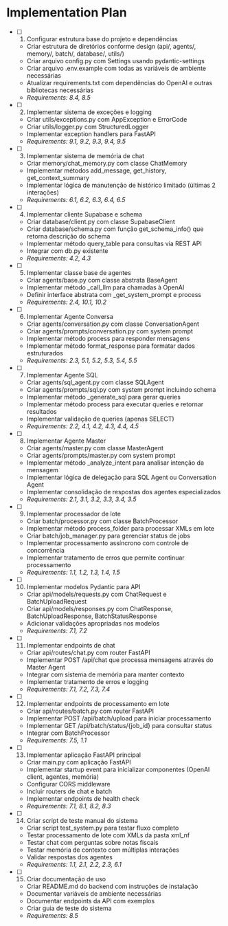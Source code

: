 # Implementation Plan

- [ ] 1. Configurar estrutura base do projeto e dependências
  - Criar estrutura de diretórios conforme design (api/, agents/, memory/, batch/, database/, utils/)
  - Criar arquivo config.py com Settings usando pydantic-settings
  - Criar arquivo .env.example com todas as variáveis de ambiente necessárias
  - Atualizar requirements.txt com dependências do OpenAI e outras bibliotecas necessárias
  - _Requirements: 8.4, 8.5_

- [ ] 2. Implementar sistema de exceções e logging
  - Criar utils/exceptions.py com AppException e ErrorCode
  - Criar utils/logger.py com StructuredLogger
  - Implementar exception handlers para FastAPI
  - _Requirements: 9.1, 9.2, 9.3, 9.4, 9.5_

- [ ] 3. Implementar sistema de memória de chat
  - Criar memory/chat_memory.py com classe ChatMemory
  - Implementar métodos add_message, get_history, get_context_summary
  - Implementar lógica de manutenção de histórico limitado (últimas 2 interações)
  - _Requirements: 6.1, 6.2, 6.3, 6.4, 6.5_

- [ ] 4. Implementar cliente Supabase e schema
  - Criar database/client.py com classe SupabaseClient
  - Criar database/schema.py com função get_schema_info() que retorna descrição do schema
  - Implementar método query_table para consultas via REST API
  - Integrar com db.py existente
  - _Requirements: 4.2, 4.3_

- [ ] 5. Implementar classe base de agentes
  - Criar agents/base.py com classe abstrata BaseAgent
  - Implementar método _call_llm para chamadas à OpenAI
  - Definir interface abstrata com _get_system_prompt e process
  - _Requirements: 2.4, 10.1, 10.2_

- [ ] 6. Implementar Agente Conversa
  - Criar agents/conversation.py com classe ConversationAgent
  - Criar agents/prompts/conversation.py com system prompt
  - Implementar método process para responder mensagens
  - Implementar método format_response para formatar dados estruturados
  - _Requirements: 2.3, 5.1, 5.2, 5.3, 5.4, 5.5_

- [ ] 7. Implementar Agente SQL
  - Criar agents/sql_agent.py com classe SQLAgent
  - Criar agents/prompts/sql.py com system prompt incluindo schema
  - Implementar método _generate_sql para gerar queries
  - Implementar método process para executar queries e retornar resultados
  - Implementar validação de queries (apenas SELECT)
  - _Requirements: 2.2, 4.1, 4.2, 4.3, 4.4, 4.5_

- [ ] 8. Implementar Agente Master
  - Criar agents/master.py com classe MasterAgent
  - Criar agents/prompts/master.py com system prompt
  - Implementar método _analyze_intent para analisar intenção da mensagem
  - Implementar lógica de delegação para SQL Agent ou Conversation Agent
  - Implementar consolidação de respostas dos agentes especializados
  - _Requirements: 2.1, 3.1, 3.2, 3.3, 3.4, 3.5_

- [ ] 9. Implementar processador de lote
  - Criar batch/processor.py com classe BatchProcessor
  - Implementar método process_folder para processar XMLs em lote
  - Criar batch/job_manager.py para gerenciar status de jobs
  - Implementar processamento assíncrono com controle de concorrência
  - Implementar tratamento de erros que permite continuar processamento
  - _Requirements: 1.1, 1.2, 1.3, 1.4, 1.5_

- [ ] 10. Implementar modelos Pydantic para API
  - Criar api/models/requests.py com ChatRequest e BatchUploadRequest
  - Criar api/models/responses.py com ChatResponse, BatchUploadResponse, BatchStatusResponse
  - Adicionar validações apropriadas nos modelos
  - _Requirements: 7.1, 7.2_

- [ ] 11. Implementar endpoints de chat
  - Criar api/routes/chat.py com router FastAPI
  - Implementar POST /api/chat que processa mensagens através do Master Agent
  - Integrar com sistema de memória para manter contexto
  - Implementar tratamento de erros e logging
  - _Requirements: 7.1, 7.2, 7.3, 7.4_

- [ ] 12. Implementar endpoints de processamento em lote
  - Criar api/routes/batch.py com router FastAPI
  - Implementar POST /api/batch/upload para iniciar processamento
  - Implementar GET /api/batch/status/{job_id} para consultar status
  - Integrar com BatchProcessor
  - _Requirements: 7.5, 1.1_

- [ ] 13. Implementar aplicação FastAPI principal
  - Criar main.py com aplicação FastAPI
  - Implementar startup event para inicializar componentes (OpenAI client, agentes, memória)
  - Configurar CORS middleware
  - Incluir routers de chat e batch
  - Implementar endpoints de health check
  - _Requirements: 7.1, 8.1, 8.2, 8.3_

- [ ] 14. Criar script de teste manual do sistema
  - Criar script test_system.py para testar fluxo completo
  - Testar processamento de lote com XMLs da pasta xml_nf
  - Testar chat com perguntas sobre notas fiscais
  - Testar memória de contexto com múltiplas interações
  - Validar respostas dos agentes
  - _Requirements: 1.1, 2.1, 2.2, 2.3, 6.1_

- [ ] 15. Criar documentação de uso
  - Criar README.md do backend com instruções de instalação
  - Documentar variáveis de ambiente necessárias
  - Documentar endpoints da API com exemplos
  - Criar guia de teste do sistema
  - _Requirements: 8.5_
